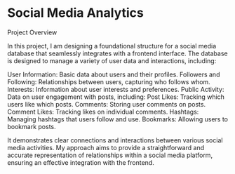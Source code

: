 # Social Media Analytics

Project Overview

In this project, I am designing a foundational structure for a social media database that seamlessly integrates with a frontend interface. The database is designed to manage a variety of user data and interactions, including:

User Information: Basic data about users and their profiles.
Followers and Following: Relationships between users, capturing who follows whom.
Interests: Information about user interests and preferences.
Public Activity: Data on user engagement with posts, including:
Post Likes: Tracking which users like which posts.
Comments: Storing user comments on posts.
Comment Likes: Tracking likes on individual comments.
Hashtags: Managing hashtags that users follow and use.
Bookmarks: Allowing users to bookmark posts.

It demonstrates clear connections and interactions between various social media activities. My approach aims to provide a straightforward and accurate representation of  relationships within a social media platform, ensuring an effective integration with the frontend.
